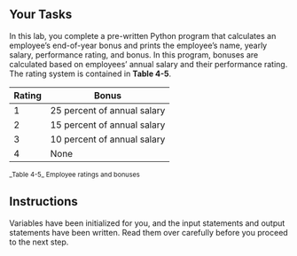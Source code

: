 ## Your Tasks

In this lab, you complete a pre-written Python program that calculates an employee’s end-of-year bonus and prints the employee’s name, yearly salary, performance rating, and bonus. In this program, bonuses are calculated based on employees’ annual salary and their performance rating. The rating system is contained in **Table 4-5**.

| Rating | Bonus                       |
| ------ | --------------------------- |
| 1      | 25 percent of annual salary |
| 2      | 15 percent of annual salary |
| 3      | 10 percent of annual salary |
| 4      | None                        |

<sup>
_Table 4-5_ Employee ratings and bonuses
</sup>
 
## Instructions

Variables have been initialized for you, and the input statements and output statements have been written. Read them over carefully before you proceed to the next step.
